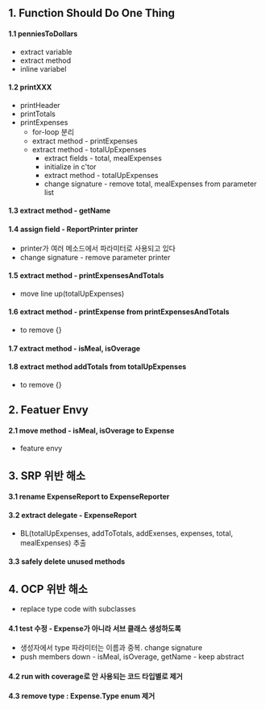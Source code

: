 ## 1. Function Should Do One Thing
#### 1.1 penniesToDollars
- extract variable
- extract method
- inline variabel

#### 1.2 printXXX
- printHeader
- printTotals
- printExpenses
	- for-loop 분리
	- extract method - printExpenses
	- extract method - totalUpExpenses
		- extract fields - total, mealExpenses
		- initialize in c'tor
		- extract method - totalUpExpenses
		- change signature - remove total, mealExpenses from parameter list

#### 1.3 extract method - getName

#### 1.4 assign field - ReportPrinter printer
- printer가 여러 메소드에서 파라미터로 사용되고 있다
- change signature - remove parameter printer

#### 1.5 extract method - printExpensesAndTotals
- move line up(totalUpExpenses)

#### 1.6 extract method - printExpense from printExpensesAndTotals
- to remove {}

#### 1.7 extract method - isMeal, isOverage


#### 1.8 extract method addTotals from totalUpExpenses
- to remove {}

## 2. Featuer Envy

#### 2.1 move method - isMeal, isOverage to Expense
- feature envy


## 3. SRP 위반 해소

#### 3.1 rename ExpenseReport to ExpenseReporter

#### 3.2 extract delegate - ExpenseReport

- BL(totalUpExpenses, addToTotals, addExenses, expenses, total, mealExpenses) 추출

#### 3.3 safely delete unused methods

## 4. OCP 위반 해소
- replace type code with subclasses

#### 4.1 test 수정 - Expense가 아니라 서브 클래스 생성하도록
- 생성자에서 type 파라미터는 이름과 중복. change signature
- push members down - isMeal, isOverage, getName - keep abstract

#### 4.2 run with coverage로 안 사용되는 코드 타입별로 제거

#### 4.3 remove type : Expense.Type enum 제거